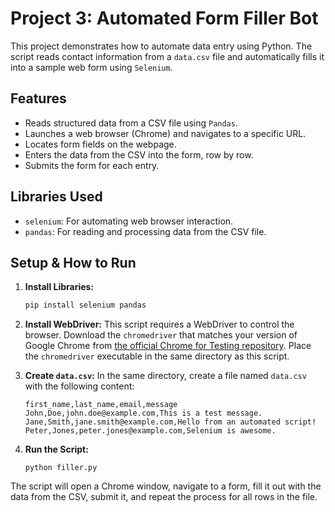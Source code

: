 # Project 3: Automated Form Filler Bot

This project demonstrates how to automate data entry using Python. The script reads contact information from a `data.csv` file and automatically fills it into a sample web form using `Selenium`.

## Features
- Reads structured data from a CSV file using `Pandas`.
- Launches a web browser (Chrome) and navigates to a specific URL.
- Locates form fields on the webpage.
- Enters the data from the CSV into the form, row by row.
- Submits the form for each entry.

## Libraries Used
- `selenium`: For automating web browser interaction.
- `pandas`: For reading and processing data from the CSV file.

## Setup & How to Run

1.  **Install Libraries:**
    ```bash
    pip install selenium pandas
    ```

2.  **Install WebDriver:** This script requires a WebDriver to control the browser. Download the `chromedriver` that matches your version of Google Chrome from [the official Chrome for Testing repository](https://googlechromelabs.github.io/chrome-for-testing/). Place the `chromedriver` executable in the same directory as this script.

3.  **Create `data.csv`:** In the same directory, create a file named `data.csv` with the following content:
    ```csv
    first_name,last_name,email,message
    John,Doe,john.doe@example.com,This is a test message.
    Jane,Smith,jane.smith@example.com,Hello from an automated script!
    Peter,Jones,peter.jones@example.com,Selenium is awesome.
    ```

4.  **Run the Script:**
    ```
    python filler.py
    ```

The script will open a Chrome window, navigate to a form, fill it out with the data from the CSV, submit it, and repeat the process for all rows in the file.